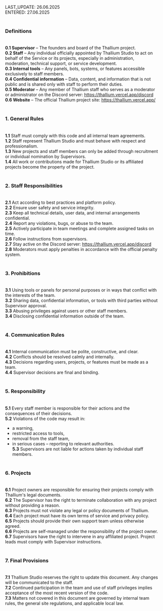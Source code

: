 LAST_UPDATE: 26.06.2025   
ENTERED: 27.06.2025   

### <br> Definitions <br><br>
**0.1 Supervisor** – The founders and board of the Thallium project. <br>
**0.2 Staff** – Any individual officially appointed by Thallium Studio to act on behalf of the Service or its projects, especially in administration, moderation, technical support, or service development. <br>
**0.3 Internal tools** – Any panels, bots, systems, or features accessible exclusively to staff members. <br>
**0.4 Confidential information** – Data, content, and information that is not public and is shared only with staff to perform their duties. <br>
**0.5 Moderator** – Any member of Thallium staff who serves as a moderator or administrator on the Discord server: https://thallium.vercel.app/discord <br>
**0.6 Website** – The official Thallium project site: https://thallium.vercel.app/ <br>

### <br> 1. General Rules <br><br>
**1.1** Staff must comply with this code and all internal team agreements. <br>
**1.2** Staff represent Thallium Studio and must behave with respect and professionalism. <br>
**1.3** New projects and staff members can only be added through recruitment or individual nomination by Supervisors. <br>
**1.4** All work or contributions made for Thallium Studio or its affiliated projects become the property of the project. <br>

### <br> 2. Staff Responsibilities <br><br>
**2.1** Act according to best practices and platform policy. <br>
**2.2** Ensure user safety and service integrity. <br>
**2.3** Keep all technical details, user data, and internal arrangements confidential. <br>
**2.4** Report any violations, bugs, or abuse to the team. <br>
**2.5** Actively participate in team meetings and complete assigned tasks on time. <br>
**2.6** Follow instructions from supervisors. <br>
**2.7** Stay active on the Discord server: https://thallium.vercel.app/discord <br>
**2.8** Moderators must apply penalties in accordance with the official penalty system. <br>

### <br> 3. Prohibitions <br><br>
**3.1** Using tools or panels for personal purposes or in ways that conflict with the interests of the team. <br>
**3.2** Sharing data, confidential information, or tools with third parties without Supervisor approval. <br>
**3.3** Abusing privileges against users or other staff members. <br>
**3.4** Disclosing confidential information outside of the team. <br>

### <br> 4. Communication Rules <br><br>
**4.1** Internal communication must be polite, constructive, and clear. <br>
**4.2** Conflicts should be resolved calmly and internally. <br>
**4.3** Decisions regarding users, projects, or features must be made as a team. <br>
**4.4** Supervisor decisions are final and binding. <br>

### <br> 5. Responsibility <br><br>
**5.1** Every staff member is responsible for their actions and the consequences of their decisions. <br>
**5.2** Violations of the code may result in: <br>
- a warning, <br>
- restricted access to tools, <br>
- removal from the staff team, <br>
- in serious cases – reporting to relevant authorities. <br>
**5.3** Supervisors are not liable for actions taken by individual staff members. <br>

### <br> 6. Projects <br><br>
**6.1** Project owners are responsible for ensuring their projects comply with Thallium's legal documents. <br>
**6.2** The Supervisor has the right to terminate collaboration with any project without providing a reason. <br>
**6.3** Projects must not violate any legal or policy documents of Thallium. <br>
**6.4** Each project must have its own terms of service and privacy policy. <br>
**6.5** Projects should provide their own support team unless otherwise agreed. <br>
**6.6** Projects are self-managed under the responsibility of the project owner. <br>
**6.7** Supervisors have the right to intervene in any affiliated project. Project leads must comply with Supervisor instructions. <br>

### <br> 7. Final Provisions <br><br>
**7.1** Thallium Studio reserves the right to update this document. Any changes will be communicated to the staff. <br>
**7.2** Continued participation in the team and use of staff privileges implies acceptance of the most recent version of the code. <br>
**7.3** Matters not covered in this document are governed by internal team rules, the general site regulations, and applicable local law. <br>
